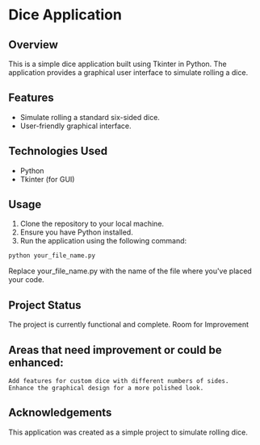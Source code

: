 # Dice Application

## Overview
This is a simple dice application built using Tkinter in Python. The application provides a graphical user interface to simulate rolling a dice.

## Features
- Simulate rolling a standard six-sided dice.
- User-friendly graphical interface.

## Technologies Used
- Python
- Tkinter (for GUI)

## Usage
1. Clone the repository to your local machine.
2. Ensure you have Python installed.
3. Run the application using the following command:

```bash
python your_file_name.py
```

Replace your_file_name.py with the name of the file where you've placed your code.

## Project Status

The project is currently functional and complete.
Room for Improvement

## Areas that need improvement or could be enhanced:

    Add features for custom dice with different numbers of sides.
    Enhance the graphical design for a more polished look.

## Acknowledgements

This application was created as a simple project to simulate rolling dice.

